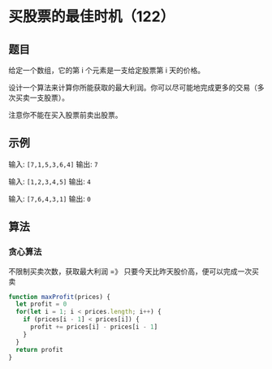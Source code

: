 # 买股票的最佳时机（122）

## 题目

给定一个数组，它的第 i 个元素是一支给定股票第 i 天的价格。

设计一个算法来计算你所能获取的最大利润。你可以尽可能地完成更多的交易（多次买卖一支股票）。

注意你不能在买入股票前卖出股票。

## 示例

输入: `[7,1,5,3,6,4]`
输出: `7`

输入: `[1,2,3,4,5]`
输出: `4`

输入: `[7,6,4,3,1]`
输出: `0`

## 算法

### 贪心算法

不限制买卖次数，获取最大利润 =》 只要今天比昨天股价高，便可以完成一次买卖

```js
function maxProfit(prices) {
  let profit = 0
  for(let i = 1; i < prices.length; i++) {
    if (prices[i - 1] < prices[i]) {
      profit += prices[i] - prices[i - 1]
    }
  }
  return profit
}
```